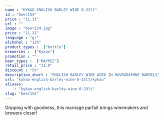 ```yaml
---
name : "ΚΥΚΑΩ ENGLISH BARLEY WINE 0.33lt"
id : "beer154"
price : "11.31"
url : ""
image : "beer154.jpg"
price : "11.31"
language : "gr"
alchohol : "12%"
product_types :  ["bottle"]
breweries :  ["Kykao"]
promotion : ""
beer_types :  ["ΜΑΥΡΕΣ"]
retail_price : "11.9"
discount : "5%"
description_short : "ENGLISH BARLEY WINE AGED IN MAVRODAPHNE BARRELS"
url: "kykao-english-barley-wine-0-33lt/kykao"
aliases: 
    - "kykao-english-barley-wine-0-33lt"
slug: "beer154"
---
```


Dripping with goodness, this marriage parfait brings winemakers and brewers closer!